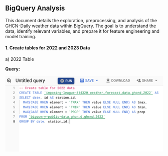 ## BigQuery Analysis

This document details the exploration, preprocessing, and analysis of the GHCN-Daily weather data within BigQuery. The goal is to understand the data, identify relevant variables, and prepare it for feature engineering and model training.

#### 1. Create tables for 2022 and 2023 Data

a) 2022 Table

**Query:**

![2022 Table](BigQuery-images/Table-1.png)
